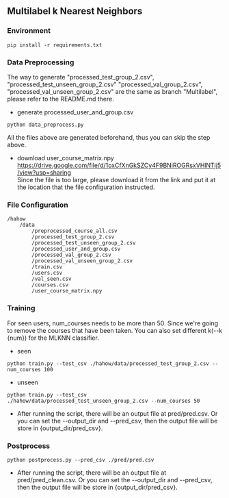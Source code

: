 ## Multilabel k Nearest Neighbors

### Environment
```
pip install -r requirements.txt
```

### Data Preprocessing
The way to generate "processed_test_group_2.csv", "processed_test_unseen_group_2.csv" "processed_val_group_2.csv", "processed_val_unseen_group_2.csv" are the same as branch "Multilabel", please refer to the README.md there.

- generate processed_user_and_group.csv
```
python data_preprocess.py
```
All the files above are generated beforehand, thus you can skip the step above.

- download user_course_matrix.npy  
https://drive.google.com/file/d/1oxCfXnGkSZCy4F9BNiROGRsxVHlNTij5/view?usp=sharing  
Since the file is too large, please download it from the link and put it at the location that the file configuration instructed.


### File Configuration
```
/hahow
    /data
        /preprocessed_course_all.csv
        /processed_test_group_2.csv
        /processed_test_unseen_group_2.csv
        /processed_user_and_group.csv
        /processed_val_group_2.csv
        /processed_val_unseen_group_2.csv
        /train.csv
        /users.csv
        /val_seen.csv
        /courses.csv
        /user_course_matrix.npy
```


### Training
For seen users, num_courses needs to be more than 50. Since we're going to remove the courses that have been taken. You can also set different k(--k {num}) for the MLKNN classifier.
- seen
```
python train.py --test_csv ./hahow/data/processed_test_group_2.csv --num_courses 100
```
- unseen 
```
python train.py --test_csv ./hahow/data/processed_test_unseen_group_2.csv --num_courses 50
```
- After running the script, there will be an output file at pred/pred.csv. Or you can set the --output_dir and --pred_csv, then the output file will be store in {output_dir/pred_csv}.


### Postprocess
```
python postprocess.py --pred_csv ./pred/pred.csv
```
- After running the script, there will be an output file at pred/pred_clean.csv. Or you can set the --output_dir and --pred_csv, then the output file will be store in {output_dir/pred_csv}.


